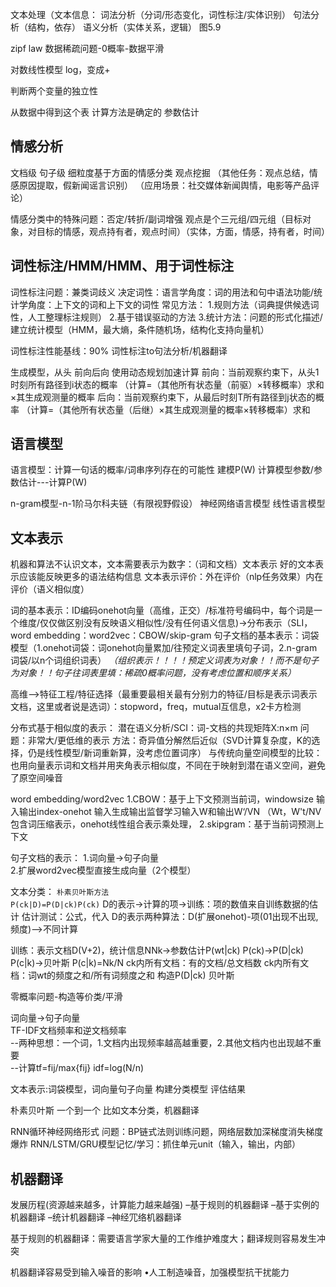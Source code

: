 文本处理（文本信息：
词法分析（分词/形态变化，词性标注/实体识别）
句法分析（结构，依存）
语义分析（实体关系，逻辑）
图5.9


zipf law
数据稀疏问题-0概率-数据平滑

对数线性模型
log，变成+

判断两个变量的独立性

从数据中得到这个表
计算方法是确定的
参数估计

## 情感分析
文档级
句子级
细粒度基于方面的情感分类
观点挖掘
（其他任务：观点总结，情感原因提取，假新闻谣言识别）
（应用场景：社交媒体新闻舆情，电影等产品评论）

情感分类中的特殊问题：否定/转折/副词增强
观点是个三元组/四元组（目标对象，对目标的情感，观点持有者，观点时间）（实体，方面，情感，持有者，时间）


## 词性标注/HMM/HMM、用于词性标注
词性标注问题：兼类词歧义
决定词性：语言学角度：词的用法和句中语法功能/统计学角度：上下文的词和上下文的词性
常见方法：
1.规则方法（词典提供候选词性，人工整理标注规则）
2.基于错误驱动的方法
3.统计方法：问题的形式化描述/建立统计模型（HMM，最大熵，条件随机场，结构化支持向量机）

词性标注性能基线：90%
词性标注to句法分析/机器翻译


生成模型，从头
前向后向 使用动态规划加速计算
前向：当前观察约束下，从头1时刻所有路径到i状态的概率  （计算=（其他所有状态量（前驱）×转移概率）求和×其生成观测量的概率
后向：当前观察约束下，从最后时刻T所有路径到j状态的概率 （计算=（其他所有状态量（后继）×其生成观测量的概率×转移概率）求和

## 语言模型
语言模型：计算一句话的概率/词串序列存在的可能性
建模P(W) 计算模型参数/参数估计---计算P(W)

n-gram模型-n-1阶马尔科夫链（有限视野假设）
神经网络语言模型
线性语言模型


## 文本表示
机器和算法不认识文本，文本需要表示为数字：（词和文档）文本表示
好的文本表示应该能反映更多的语法结构信息
文本表示评价：外在评价（nlp任务效果）内在评价（语义相似度）

词的基本表示：ID编码onehot向量（高维，正交）/标准符号编码中，每个词是一个维度/仅仅做区别没有反映语义相似性/没有任何语义信息)->分布表示（SLI，word embedding：word2vec：CBOW/skip-gram
句子文档的基本表示：词袋模型（1.onehot词袋：词onehot向量累加/往预定义词表里填句子词，2.n-gram词袋/以n个词组织词表）
*（组织表示！！！！预定义词表为对象！！而不是句子为对象！！句子往词表里填：稀疏0概率问题，没有考虑位置和顺序关系）*

高维-->特征工程/特征选择（最重要最相关最有分别力的特征/目标是表示词表示文档，这里或者说是选词）：stopword，freq，mutual互信息，x2卡方检测

分布式基于相似度的表示：
潜在语义分析/SCI：词-文档的共现矩阵X:n×m 
问题：非常大/更低维的表示 
方法：奇异值分解然后近似（SVD计算复杂度，K的选择，仍是线性模型/新词重新算，没考虑位置词序）
与传统向量空间模型的比较：也用向量表示词和文档并用夹角表示相似度，不同在于映射到潜在语义空间，避免了原空间噪音

word embedding/word2vec
1.CBOW：基于上下文预测当前词，windowsize 输入输出index-onehot 输入生成输出监督学习输入W和输出W‘/VN  （Wt，W't/NV包含词压缩表示，onehot线性组合表示乘处理，
2.skipgram：基于当前词预测上下文

句子文档的表示：
1.词向量->句子向量   
2.扩展word2vec模型直接生成向量（2个模型）

文本分类：
`朴素贝叶斯方法`  
`P(ck|D)=P(D|ck)P(ck)`
D的表示->计算的项->训练：项的数值来自训练数据的估计 估计测试：公式，代入
D的表示两种算法：D(扩展onehot)-项(01出现不出现,频度)-->不同计算

训练：表示文档D(V+2)，统计信息NNk->参数估计P(wt|ck) P(ck)->P(D|ck) P(c|k)->贝叶斯
P(c|k)=Nk/N
ck内所有文档：有的文档/总文档数
ck内所有文档：词wt的频度之和/所有词频度之和
构造P(D|ck)
贝叶斯

零概率问题-构造等价类/平滑

词向量->句子向量  
TF-IDF文档频率和逆文档频率  
--两种思想：一个词，1.文档内出现频率越高越重要，2.其他文档内也出现越不重要  
--计算tf=fij/max{fij} idf=log(N/n)  



文本表示:词袋模型，词向量句子向量
构建分类模型
评估结果


朴素贝叶斯
一个到一个
比如文本分类，机器翻译

RNN循环神经网络形式
问题：BP链式法则训练问题，网络层数加深梯度消失梯度爆炸
RNN/LSTM/GRU模型记忆/学习：抓住单元unit（输入，输出，内部）





## 机器翻译
发展历程(资源越来越多，计算能力越来越强)
–基于规则的机器翻译 
–基于实例的机器翻译 
–统计机器翻译
–神经⺴络机器翻译

基于规则的机器翻译：需要语⾔学家⼤量的⼯作维护难度⼤；翻译规则容易发⽣冲突

机器翻译容易受到输⼊噪⾳的影响
•⼈⼯制造噪⾳，加强模型抗干扰能⼒
  

